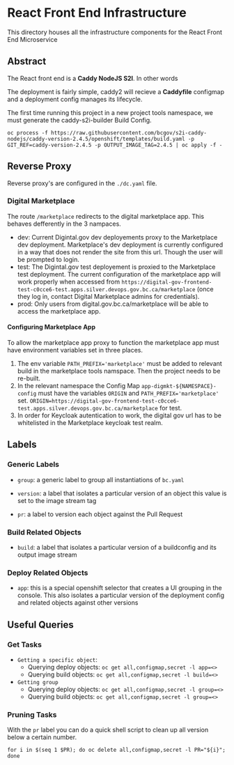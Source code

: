 # React Front End Infrastructure
This directory houses all the infrastructure components for the React Front End Microservice

## Abstract

The React front end is a __Caddy NodeJS S2I__. 
In other words

The deployment is fairly simple, caddy2 will recieve a __Caddyfile__ configmap and a deployment config manages its lifecycle. 

The first time running this project in a new project tools namespace, we must generate the caddy-s2i-builder Build Config.

```
oc process -f https://raw.githubusercontent.com/bcgov/s2i-caddy-nodejs/caddy-version-2.4.5/openshift/templates/build.yaml -p GIT_REF=caddy-version-2.4.5 -p OUTPUT_IMAGE_TAG=2.4.5 | oc apply -f -
```

## Reverse Proxy

Reverse proxy's are configured in the `./dc.yaml` file.

### Digital Marketplace

The route `/marketplace` redirects to the digital marketplace app.  This behaves defferently in the 3 nampaces.
- dev: Current Digintal.gov dev deployements proxy to the Marketplace dev deployment. Marketplace's dev deployment is currently configured in a way that does not render the site from this url. Though the user will be prompted to login.
- test: The Digintal.gov test deployement is proxied to the Marketplace test deployment.
The current configuration of the marketplace app will work properly when accessed from `https://digital-gov-frontend-test-c0cce6-test.apps.silver.devops.gov.bc.ca/marketplace` (once they log in, contact Digital Marketplace admins for credentials).
- prod: Only users from digital.gov.bc.ca/marketplace will be able to access the marketplace app.

#### Configuring Marketplace App 

To allow the marketplace app proxy to function the marketplace app must have environment variables set in three places.
1) The env variable `PATH_PREFIX='marketplace'` must be added to relevant build in the marketplace tools namspace. Then the project needs to be re-built.
2) In the relevant namespace the Config Map  `app-digmkt-${NAMESPACE}-config` must have the variables `ORIGIN` and `PATH_PREFIX='marketplace'` set.  `ORIGIN=https://digital-gov-frontend-test-c0cce6-test.apps.silver.devops.gov.bc.ca/marketplace` for test.
3) In order for Keycloak autentication to work, the digital gov url has to be whitelisted in the Marketplace keycloak test realm.  

## Labels

### Generic Labels
- `group`: a generic label to group all instantiations of `bc.yaml`

- `version`: a label that isolates a particular version of an object this value is set to the image stream tag

- `pr`: a label to version each object against the Pull Request
### Build Related Objects

- `build`: a label that isolates a particular version of a buildconfig and its output image stream


### Deploy Related Objects

- `app`: this is a special openshift selector that creates a UI grouping in the console. This also isolates a particular
version of the deployment config and related objects against other versions


## Useful Queries

### Get Tasks

- `Getting a specific object`:
  - Querying deploy objects: `oc get all,configmap,secret -l app=<>`
  - Querying build objects: `oc get all,configmap,secret -l build=<>`
- `Getting group`
  - Querying deploy objects: `oc get all,configmap,secret -l group=<>`
  - Querying build objects: `oc get all,configmap,secret -l group=<>`

### Pruning Tasks

With the `pr` label you can do a quick shell script to clean up all version below a certain number.

`for i in $(seq 1 $PR); do oc delete all,configmap,secret -l PR="${i}"; done`
